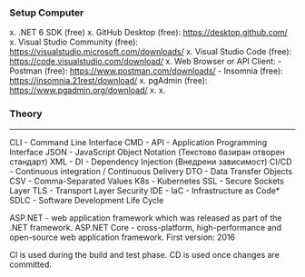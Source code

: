 ### Setup Computer

x. .NET 6 SDK (free)
x. GitHub Desktop (free):           https://desktop.github.com/
x. Visual Studio Community (free):  https://visualstudio.microsoft.com/downloads/
x. Visual Studio Code (free):       https://code.visualstudio.com/download/
x. Web Browser or API Client:
    - Postman  (free):              https://www.postman.com/downloads/
    - Insomnia (free):              https://insomnia.21rest/download/
x. pgAdmin (free):                  https://www.pgadmin.org/download/
x.
x.

### Theory

---

CLI     -   Command Line Interface
CMD     -
API     -   Application Programming Interface
JSON    -   JavaScript Object Notation (Текстово базиран отворен стандарт)
XML     -
DI      -   Dependency Injection (Внедрени зависимост)
CI/CD   -   Continuous integration / Continuous Delivery
DTO     -   Data Transfer Objects
CSV     -   Comma-Separated Values
K8s     -   Kubernetes
SSL     -   Secure Sockets Layer
TLS     -   Transport Layer Security
IDE     -
IaC     -   Infrastructure as Code*
SDLC    -   Software Development Life Cycle

ASP.NET - web application framework which was released as part of the .NET framework.
ASP.NET Core - cross-platform, high-performance and open-source web application framework. First version: 2016




CI is used during the build and test phase. CD is used once changes are committed.

